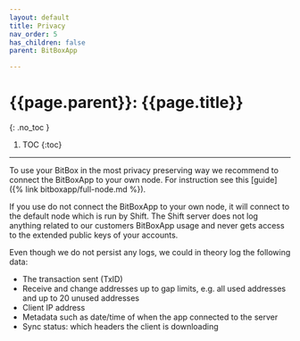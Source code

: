 ```yaml
---
layout: default
title: Privacy
nav_order: 5
has_children: false
parent: BitBoxApp

---
```


# {{page.parent}}: {{page.title}}
{: .no_toc }

1. TOC
{:toc}

---
To use your BitBox in the most privacy preserving way we recommend to connect the BitBoxApp to your own node. For instruction see this [guide]({% link bitboxapp/full-node.md %}).

If you use do not connect the BitBoxApp to your own node, it will connect to the default node which is run by Shift.
The Shift server does not log anything related to our customers BitBoxApp usage and never gets access to the extended public keys of your accounts.

Even though we do not persist any logs, we could in theory log the following data:
- The transaction sent (TxID)
- Receive and change addresses up to gap limits, e.g. all used addresses and up to 20 unused addresses
- Client IP address
- Metadata such as date/time of when the app connected to the server
- Sync status: which headers the client is downloading
